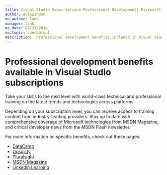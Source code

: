 ```yaml
---
title: Visual Studio Subscriptions Professional Development| Microsoft Docs
author: evanwindom
ms.author: lank
manager: lank
ms.date: 07/31/2018
ms.topic: conceptual
description:  Professional development benefits included in Visual Studio subscriptions
---
```


# Professional development benefits available in Visual Studio subscriptions

Take your skills to the next level with world-class technical and professional training on the latest trends and technologies across platforms.

Depending on your subscription level, you can receive access to training content from industry-leading providers.  Stay up to date with comprehensive coverage of Microsoft technologies from MSDN Magazine, and critical developer news from the MSDN Flash newsletter.

For more information on specific benefits, check out these pages:

- [DataCamp](vs-datacamp.md)
- [Opsgility](vs-opsgility.md)
- [Pluralsight](vs-pluralsight.md)
- [MSDN Magazine](vs-msdn.md)
- [LinkedIn Learning](vs-linkedin-learning.md)
